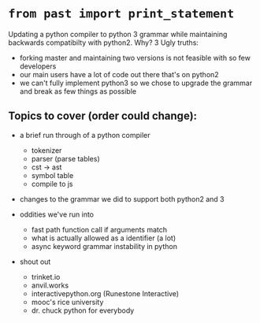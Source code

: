 # `from past import print_statement`

Updating a python compiler to python 3 grammar while maintaining backwards compatibilty with python2. Why? 3 Ugly truths:

- forking master and maintaining two versions is not feasible with so few developers
- our main users have a lot of code out there that's on python2
- we can't fully implement python3 so we chose to upgrade the grammar and break as few things as possible

## Topics to cover (order could change):

- a brief run through of a python compiler
  - tokenizer
  - parser (parse tables)
  - cst -> ast
  - symbol table
  - compile to js

- changes to the grammar we did to support both python2 and 3

- oddities we've run into
  - fast path function call if arguments match
  - what is actually allowed as a identifier (a lot)
  - async keyword grammar instability in python

- shout out
  - trinket.io
  - anvil.works
  - interactivepython.org (Runestone Interactive)
  - mooc's rice university
  - dr. chuck python for everybody